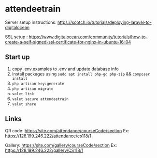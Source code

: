 # attendeetrain
Server setup instructions: https://scotch.io/tutorials/deploying-laravel-to-digitalocean

SSL setup : https://www.digitalocean.com/community/tutorials/how-to-create-a-self-signed-ssl-certificate-for-nginx-in-ubuntu-16-04
## Start up
1. copy .env.examples to .env and update database info
2. Install packages using `sudo apt install php-gd php-zip` && `composer install`
3. `php artisan key:generate`
4. `php artisan migrate`
5. `valet link`
6. `valet secure attendeetrain`
7. `valet share`

## Links

QR code: https://site.com/attendance/courseCode/section
   Ex:   https://128.199.246.222/attendance/cs118/1
         
Gallery: https://site.com/gallery/courseCode/section
   Ex:   https://128.199.246.222/gallery/CS118/1

